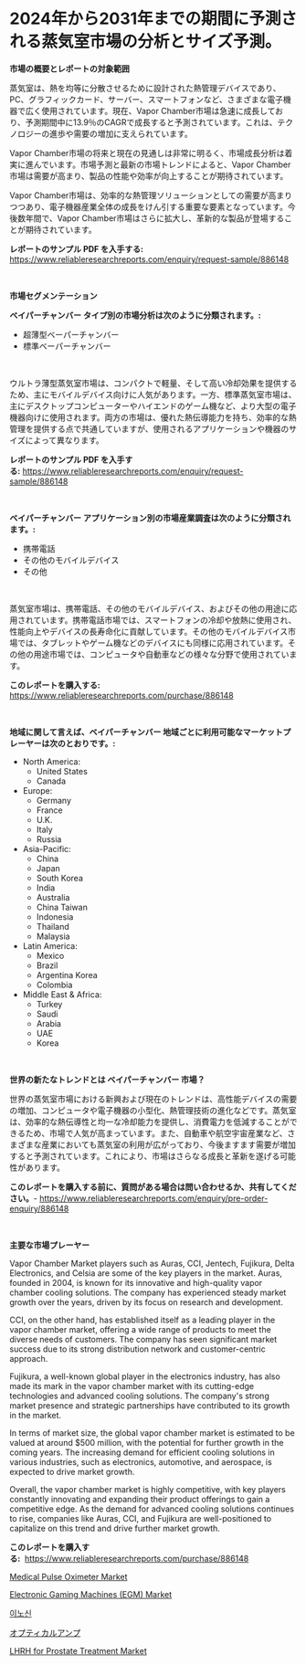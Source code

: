 <p><h1>2024年から2031年までの期間に予測される蒸気室市場の分析とサイズ予測。</h1></p><p><strong>市場の概要とレポートの対象範囲</strong></p>
<p><p>蒸気室は、熱を均等に分散させるために設計された熱管理デバイスであり、PC、グラフィックカード、サーバー、スマートフォンなど、さまざまな電子機器で広く使用されています。現在、Vapor Chamber市場は急速に成長しており、予測期間中に13.9％のCAGRで成長すると予測されています。これは、テクノロジーの進歩や需要の増加に支えられています。</p><p>Vapor Chamber市場の将来と現在の見通しは非常に明るく、市場成長分析は着実に進んでいます。市場予測と最新の市場トレンドによると、Vapor Chamber市場は需要が高まり、製品の性能や効率が向上することが期待されています。</p><p>Vapor Chamber市場は、効率的な熱管理ソリューションとしての需要が高まりつつあり、電子機器産業全体の成長をけん引する重要な要素となっています。今後数年間で、Vapor Chamber市場はさらに拡大し、革新的な製品が登場することが期待されています。</p></p>
<p><strong>レポートのサンプル PDF を入手する:</strong> <a href="https://www.reliableresearchreports.com/enquiry/request-sample/886148">https://www.reliableresearchreports.com/enquiry/request-sample/886148</a></p>
<p>&nbsp;</p>
<p><strong>市場セグメンテーション</strong></p>
<p><strong>ベイパーチャンバー タイプ別の市場分析は次のように分類されます。:</strong></p>
<p><ul><li>超薄型ベーパーチャンバー</li><li>標準ベーパーチャンバー</li></ul></p>
<p>&nbsp;</p>
<p><p>ウルトラ薄型蒸気室市場は、コンパクトで軽量、そして高い冷却効果を提供するため、主にモバイルデバイス向けに人気があります。一方、標準蒸気室市場は、主にデスクトップコンピューターやハイエンドのゲーム機など、より大型の電子機器向けに使用されます。両方の市場は、優れた熱伝導能力を持ち、効率的な熱管理を提供する点で共通していますが、使用されるアプリケーションや機器のサイズによって異なります。</p></p>
<p><strong>レポートのサンプル PDF を入手する:</strong>&nbsp;<a href="https://www.reliableresearchreports.com/enquiry/request-sample/886148">https://www.reliableresearchreports.com/enquiry/request-sample/886148</a></p>
<p>&nbsp;</p>
<p><strong> ベイパーチャンバー アプリケーション別の市場産業調査は次のように分類されます。:</strong></p>
<p><ul><li>携帯電話</li><li>その他のモバイルデバイス</li><li>その他</li></ul></p>
<p>&nbsp;</p>
<p><p>蒸気室市場は、携帯電話、その他のモバイルデバイス、およびその他の用途に応用されています。携帯電話市場では、スマートフォンの冷却や放熱に使用され、性能向上やデバイスの長寿命化に貢献しています。その他のモバイルデバイス市場では、タブレットやゲーム機などのデバイスにも同様に応用されています。その他の用途市場では、コンピュータや自動車などの様々な分野で使用されています。</p></p>
<p><strong>このレポートを購入する:</strong>&nbsp; <a href="https://www.reliableresearchreports.com/purchase/886148">https://www.reliableresearchreports.com/purchase/886148</a></p>
<p>&nbsp;</p>
<p><strong>地域に関して言えば、ベイパーチャンバー 地域ごとに利用可能なマーケットプレーヤーは次のとおりです。:</strong></p>
<p><ul>
    <li>
        North America:
        <ul>
            <li>United States</li>
            <li>Canada</li>
        </ul>
    </li>
    <li>
        Europe:
        <ul>
            <li>Germany</li>
            <li>France</li>
            <li>U.K.</li>
            <li>Italy</li>
            <li>Russia</li>
        </ul>
    </li>
    <li>
        Asia-Pacific:
        <ul>
            <li>China</li>
            <li>Japan</li>
            <li>South Korea</li>
            <li>India</li>
            <li>Australia</li>
            <li>China Taiwan</li>
            <li>Indonesia</li>
            <li>Thailand</li>
            <li>Malaysia</li>
        </ul>
    </li>
    <li>
        Latin America:
        <ul>
            <li>Mexico</li>
            <li>Brazil</li>
            <li>Argentina Korea</li>
            <li>Colombia</li>
        </ul>
    </li>
    <li>
        Middle East & Africa:
        <ul>
            <li>Turkey</li>
            <li>Saudi</li>
            <li>Arabia</li>
            <li>UAE</li>
            <li>Korea</li>
        </ul>
    </li>
    </ul></p>
<p>&nbsp;</p>
<p><strong>世界の新たなトレンドとは ベイパーチャンバー 市場？</strong></p>
<p><p>世界の蒸気室市場における新興および現在のトレンドは、高性能デバイスの需要の増加、コンピュータや電子機器の小型化、熱管理技術の進化などです。蒸気室は、効率的な熱伝導性と均一な冷却能力を提供し、消費電力を低減することができるため、市場で人気が高まっています。また、自動車や航空宇宙産業など、さまざまな産業においても蒸気室の利用が広がっており、今後ますます需要が増加すると予測されています。これにより、市場はさらなる成長と革新を遂げる可能性があります。</p></p>
<p><strong>このレポートを購入する前に、質問がある場合は問い合わせるか、共有してください。</strong>- <a href="https://www.reliableresearchreports.com/enquiry/pre-order-enquiry/886148">https://www.reliableresearchreports.com/enquiry/pre-order-enquiry/886148</a></p>
<p>&nbsp;</p>
<p><strong>主要な市場プレーヤー</strong></p>
<p><p>Vapor Chamber Market players such as Auras, CCI, Jentech, Fujikura, Delta Electronics, and Celsia are some of the key players in the market. Auras, founded in 2004, is known for its innovative and high-quality vapor chamber cooling solutions. The company has experienced steady market growth over the years, driven by its focus on research and development.</p><p>CCI, on the other hand, has established itself as a leading player in the vapor chamber market, offering a wide range of products to meet the diverse needs of customers. The company has seen significant market success due to its strong distribution network and customer-centric approach.</p><p>Fujikura, a well-known global player in the electronics industry, has also made its mark in the vapor chamber market with its cutting-edge technologies and advanced cooling solutions. The company's strong market presence and strategic partnerships have contributed to its growth in the market.</p><p>In terms of market size, the global vapor chamber market is estimated to be valued at around $500 million, with the potential for further growth in the coming years. The increasing demand for efficient cooling solutions in various industries, such as electronics, automotive, and aerospace, is expected to drive market growth.</p><p>Overall, the vapor chamber market is highly competitive, with key players constantly innovating and expanding their product offerings to gain a competitive edge. As the demand for advanced cooling solutions continues to rise, companies like Auras, CCI, and Fujikura are well-positioned to capitalize on this trend and drive further market growth.</p></p>
<p><strong>このレポートを購入する:</strong>&nbsp;&nbsp;<a href="https://www.reliableresearchreports.com/purchase/886148">https://www.reliableresearchreports.com/purchase/886148</a></p>
<p><p><a href="https://issuu.com/reportprime-2/docs/medical-pulse-oximeter-market-size-2030.pptx">Medical Pulse Oximeter Market</a></p><p><a href="https://github.com/mauripalmi/Market-Research-Report-List-2/blob/main/electronic-gaming-machines-egm-market.md">Electronic Gaming Machines (EGM) Market</a></p><p><a href="https://medium.com/@kelvinfeenrey98677/%EC%9D%B4%EB%85%B8%EC%8B%A0-%EC%8B%9C%EC%9E%A5-%EA%B7%9C%EB%AA%A8%EB%8A%94-%EA%B8%80%EB%A1%9C%EB%B2%8C-%EC%82%B0%EC%97%85%EC%97%90%EC%84%9C-%EC%B5%9C%EC%A0%81%EC%9D%98-%EB%A7%88%EC%BC%80%ED%8C%85-%EC%B1%84%EB%84%90%EC%9D%84-%EB%B3%B4%EC%97%AC%EC%A4%8D%EB%8B%88%EB%8B%A4-d0f5c5a70531">이노신</a></p><p><a href="https://github.com/DonaldShaw1965/Market-Research-Report-List-1/blob/main/89434816971.md">オプティカルアンプ</a></p><p><a href="https://issuu.com/reportprime-2/docs/lhrh-for-prostate-treatment-market-size-2030.pptx">LHRH for Prostate Treatment Market</a></p></p>